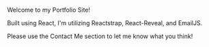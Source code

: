 Welcome to my Portfolio Site!

Built using React, I'm utilizing Reactstrap, React-Reveal, and EmailJS.

Please use the Contact Me section to let me know what you think!
